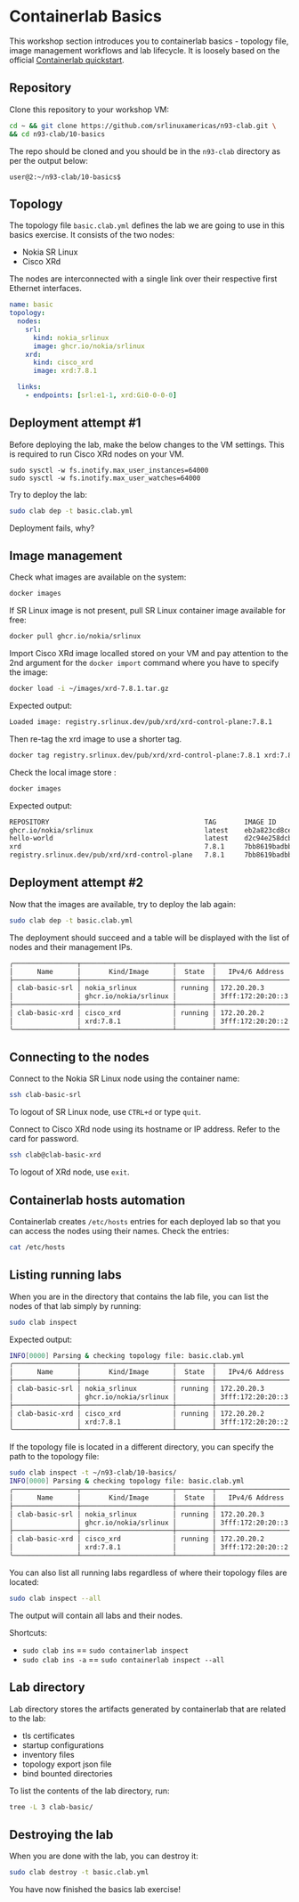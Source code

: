 # Containerlab Basics

This workshop section introduces you to containerlab basics - topology file, image management workflows and lab lifecycle. It is loosely based on the official [Containerlab quickstart](https://containerlab.dev/quickstart/).

## Repository

Clone this repository to your workshop VM:

```bash
cd ~ && git clone https://github.com/srlinuxamericas/n93-clab.git \
&& cd n93-clab/10-basics
```

The repo should be cloned and you should be in the `n93-clab` directory as per the output below:

```
user@2:~/n93-clab/10-basics$ 
```

## Topology

The topology file `basic.clab.yml` defines the lab we are going to use in this basics exercise. It consists of the two nodes:

* Nokia SR Linux
* Cisco XRd

The nodes are interconnected with a single link over their respective first Ethernet interfaces.

```yaml
name: basic
topology:
  nodes:
    srl:
      kind: nokia_srlinux
      image: ghcr.io/nokia/srlinux
    xrd:
      kind: cisco_xrd
      image: xrd:7.8.1

  links:
    - endpoints: [srl:e1-1, xrd:Gi0-0-0-0]
```

## Deployment attempt #1

Before deploying the lab, make the below changes to the VM settings. This is required to run Cisco XRd nodes on your VM.

```
sudo sysctl -w fs.inotify.max_user_instances=64000
sudo sysctl -w fs.inotify.max_user_watches=64000
```

Try to deploy the lab:

```bash
sudo clab dep -t basic.clab.yml
```

Deployment fails, why?

## Image management

Check what images are available on the system:

```bash
docker images
```

If SR Linux image is not present, pull SR Linux container image available for free:

```bash
docker pull ghcr.io/nokia/srlinux
```

Import Cisco XRd image localled stored on your VM and pay attention to the 2nd argument for the `docker import` command where you have to specify the image:

```bash
docker load -i ~/images/xrd-7.8.1.tar.gz
```

Expected output:

```bash
Loaded image: registry.srlinux.dev/pub/xrd/xrd-control-plane:7.8.1
```

Then re-tag the xrd image to use a shorter tag.

```bash
docker tag registry.srlinux.dev/pub/xrd/xrd-control-plane:7.8.1 xrd:7.8.1
```

Check the local image store :

```bash
docker images
```

Expected output:

```bash
REPOSITORY                                       TAG       IMAGE ID       CREATED         SIZE
ghcr.io/nokia/srlinux                            latest    eb2a823cd8ce   4 weeks ago     2.35GB
hello-world                                      latest    d2c94e258dcb   19 months ago   13.3kB
xrd                                              7.8.1     7bb8619badbb   2 years ago     1.14GB
registry.srlinux.dev/pub/xrd/xrd-control-plane   7.8.1     7bb8619badbb   2 years ago     1.14GB
```

## Deployment attempt #2

Now that the images are available, try to deploy the lab again:

```bash
sudo clab dep -t basic.clab.yml
```

The deployment should succeed and a table will be displayed with the list of nodes and their management IPs.

```bash
╭────────────────┬───────────────────────┬─────────┬───────────────────╮
│      Name      │       Kind/Image      │  State  │   IPv4/6 Address  │
├────────────────┼───────────────────────┼─────────┼───────────────────┤
│ clab-basic-srl │ nokia_srlinux         │ running │ 172.20.20.3       │
│                │ ghcr.io/nokia/srlinux │         │ 3fff:172:20:20::3 │
├────────────────┼───────────────────────┼─────────┼───────────────────┤
│ clab-basic-xrd │ cisco_xrd             │ running │ 172.20.20.2       │
│                │ xrd:7.8.1             │         │ 3fff:172:20:20::2 │
╰────────────────┴───────────────────────┴─────────┴───────────────────╯
```

## Connecting to the nodes

Connect to the Nokia SR Linux node using the container name:

```bash
ssh clab-basic-srl
```

To logout of SR Linux node, use `CTRL+d` or type `quit`.

Connect to Cisco XRd node using its hostname or IP address. Refer to the card for password.

```bash
ssh clab@clab-basic-xrd
```

To logout of XRd node, use `exit`.

## Containerlab hosts automation

Containerlab creates `/etc/hosts` entries for each deployed lab so that you can access the nodes using their names. Check the entries:

```bash
cat /etc/hosts
```

## Listing running labs

When you are in the directory that contains the lab file, you can list the nodes of that lab simply by running:

```bash
sudo clab inspect
```

Expected output:

```bash
INFO[0000] Parsing & checking topology file: basic.clab.yml 
╭────────────────┬───────────────────────┬─────────┬───────────────────╮
│      Name      │       Kind/Image      │  State  │   IPv4/6 Address  │
├────────────────┼───────────────────────┼─────────┼───────────────────┤
│ clab-basic-srl │ nokia_srlinux         │ running │ 172.20.20.3       │
│                │ ghcr.io/nokia/srlinux │         │ 3fff:172:20:20::3 │
├────────────────┼───────────────────────┼─────────┼───────────────────┤
│ clab-basic-xrd │ cisco_xrd             │ running │ 172.20.20.2       │
│                │ xrd:7.8.1             │         │ 3fff:172:20:20::2 │
╰────────────────┴───────────────────────┴─────────┴───────────────────╯
```

If the topology file is located in a different directory, you can specify the path to the topology file:

```bash
sudo clab inspect -t ~/n93-clab/10-basics/
INFO[0000] Parsing & checking topology file: basic.clab.yml 
╭────────────────┬───────────────────────┬─────────┬───────────────────╮
│      Name      │       Kind/Image      │  State  │   IPv4/6 Address  │
├────────────────┼───────────────────────┼─────────┼───────────────────┤
│ clab-basic-srl │ nokia_srlinux         │ running │ 172.20.20.3       │
│                │ ghcr.io/nokia/srlinux │         │ 3fff:172:20:20::3 │
├────────────────┼───────────────────────┼─────────┼───────────────────┤
│ clab-basic-xrd │ cisco_xrd             │ running │ 172.20.20.2       │
│                │ xrd:7.8.1             │         │ 3fff:172:20:20::2 │
╰────────────────┴───────────────────────┴─────────┴───────────────────╯+
```

You can also list all running labs regardless of where their topology files are located:

```bash
sudo clab inspect --all
```

The output will contain all labs and their nodes.

Shortcuts:

* `sudo clab ins` == `sudo containerlab inspect`
* `sudo clab ins -a` == `sudo containerlab inspect --all`

## Lab directory

Lab directory stores the artifacts generated by containerlab that are related to the lab:

* tls certificates
* startup configurations
* inventory files
* topology export json file
* bind bounted directories

To list the contents of the lab directory, run:

```bash
tree -L 3 clab-basic/
```

## Destroying the lab

When you are done with the lab, you can destroy it:

```bash
sudo clab destroy -t basic.clab.yml
```

You have now finished the basics lab exercise!
